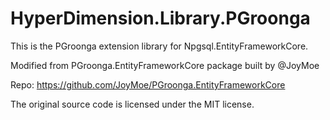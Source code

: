 # HyperDimension.Library.PGroonga

This is the PGroonga extension library for Npgsql.EntityFrameworkCore.

Modified from PGroonga.EntityFrameworkCore package built by @JoyMoe

Repo: https://github.com/JoyMoe/PGroonga.EntityFrameworkCore

The original source code is licensed under the MIT license.

